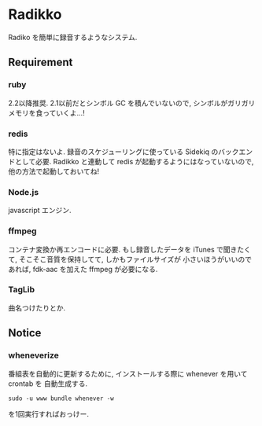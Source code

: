 Radikko
=======

Radiko を簡単に録音するようなシステム.


Requirement
-----------
### ruby ###
2.2以降推奨.
2.1以前だとシンボル GC を積んでいないので, シンボルがガリガリメモリを食っていくよ...!

### redis ###
特に指定はないよ.
録音のスケジューリングに使っている Sidekiq のバックエンドとして必要.
Radikko と連動して redis が起動するようにはなっていないので, 他の方法で起動しておいてね!

### Node.js ###
javascript エンジン.

### ffmpeg ###
コンテナ変換か再エンコードに必要.
もし録音したデータを iTunes で聞きたくて, そこそこ音質を保持してて, しかもファイルサイズが
小さいほうがいいのであれば, fdk-aac を加えた ffmpeg が必要になる. 

### TagLib ###
曲名つけたりとか. 

Notice
------
### wheneverize ###
番組表を自動的に更新するために, インストールする際に whenever を用いて crontab を 自動生成する.

```sudo -u www bundle whenever -w```

を1回実行すればおっけー.
